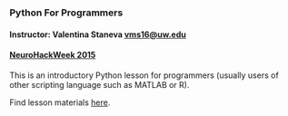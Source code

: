 ### Python For Programmers 

#### Instructor: Valentina Staneva vms16@uw.edu

#### [NeuroHackWeek 2015](https://neurohackweek.github.io/)


This is an introductory Python lesson for programmers (usually users of other scripting language such as MATLAB or R).

Find lesson materials [here](https://github.com/valentina-s/PythonForProgrammers/blob/master/notebooks/PythonForProgrammers.ipynb).
